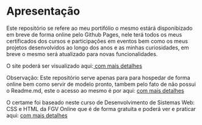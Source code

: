 # Apresentação

Este repositório se refere ao meu portifólio o mesmo estárá disponibizado em breve de forma online pelo Github Pages, nele terá todos os meus certificados dos cursos e participações em eventos bem como os meus projetos desenvolvidos ao longo dos anos e as minhas curiosidades, em breve o mesmo será atualizado para novas funcionalidades.

O site poderá ser visualizado aqui:<a href="https://pedrosilva201.github.io/"> com mais detalhes</a>

Observação: Este repositório serve apenas para para hospedar de forma online bem como servir de modelo pronto, tambem pelo fato de não possui o Readme.md, este o acesso ao mesmo é por aqui: <a href="https://github.com/PedroSilva201/PedroSilva201.github.io">com mais detalhes</a>

O certame foi baseado neste curso de Desenvolvimento de Sistemas Web: CSS e HTML da FGV Online que é de forma gratuita e poderá ver e praticar aqui: <a href="https://educacao-executiva.fgv.br/cursos/online/curta-media-duracao-online/desenvolvimento-de-sistemas-web-css-e-html">com mais detalhes</a>
